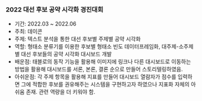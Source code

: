 ### 2022 대선 후보 공약 시각화 경진대회

- 기간: 2022.03 ~ 2022.06
- 주최: 데이콘
- 주제: 텍스트 분석을 통한 대선 후보별 주제별 공약 시각화 
- 역할: 형태소 분류기를 이용한 후보별 형태소 빈도 데이터프레임화, 대주제-소주제별 대선 후보들의 공약 시각화 대시보드 개발
- 배운점: 태블로의 동작 기능을 활용해 이미지에 링크나 다른 대시보드로 이동하는 방법을 활용해 대시보드를 서론, 본론, 결론 순으로 만들어 스토리텔링하였음.
- 아쉬운점: 각 주제 항목을 활용해 지표를 만들어 대시보드 열람자가 점수를 입력하면 그에 적합한 후보를 권유해주는 시스템을 구현하고자 하였으나 지표화 자체의 아쉬움 존재. 관련 역량을 더 키워야 함.
